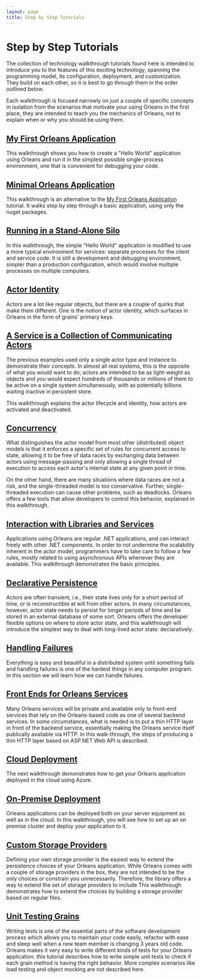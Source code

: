 ```yaml
---
layout: page
title: Step by Step Tutorials
---
```


# Step by Step Tutorials

The collection of technology walkthrough tutorials found here is intended to introduce you to the features of this exciting technology, spanning the programming model, its configuration, deployment, and customization.
They build on each other, so it is best to go through them in the order outlined below.

Each walkthrough is focused narrowly on just a couple of specific concepts in isolation from the scenarios that motivate your using Orleans in the first place, they are intended to teach you the mechanics of Orleans, not to explain when or why you should be using them.

## [My First Orleans Application](My-First-Orleans-Application.md)

This walkthrough shows you how to create a "Hello World" application using Orleans and run it in the simplest possible single-process environment, one that is convenient for debugging your code.

## [Minimal Orleans Application](Minimal-Orleans-Application.md)

This walkthrough is an alternative to the [My First Orleans Application](My-First-Orleans-Application.md) tutorial. It walks step by step through a basic application, using only the nuget packages.


## [Running in a Stand-Alone Silo](Running-in-a-Stand-alone-Silo.md)

In this walkthrough, the simple "Hello World" application is modified to use a more typical environment for services: separate processes for the client and service code.
It is still a development and debugging environment, simpler than a production configuration, which would involve multiple processes on multiple computers.

## [Actor Identity](Actor-Identity.md)

Actors are a lot like regular objects, but there are a couple of quirks that make them different.
One is the notion of actor identity, which surfaces in Orleans in the form of grains' primary keys.

## [A Service is a Collection of Communicating Actors](A-Service-is-a-Collection-of-Communicating-Actors.md)

The previous examples used only a single actor type and instance to demonstrate their concepts.
In almost all real systems, this is the opposite of what you would want to do; actors are intended to be as light-weight as objects and you would expect hundreds of thousands or millions of them to be active on a single system simultaneously, with as potentially billions waiting inactive in persistent store.

This walkthrough explains the actor lifecycle and identity, how actors are activated and deactivated.

## [Concurrency](Concurrency.md)

What distinguishes the actor model from most other (distributed) object models is that it enforces a specific set of rules for concurrent access to state, allowing it to be free of data races by exchanging data between actors using message-passing and only allowing a single thread of execution to access each actor's internal state at any given point in time.

On the other hand, there are many situations where data races are not a risk, and the single-threaded model is too conservative.
Further, single-threaded execution can cause other problems, such as deadlocks.
Orleans offers a few tools that allow developers to control this behavior, explained in this walkthrough.

## [Interaction with Libraries and Services](Interaction-with-Libraries-and-Services.md)

Applications using Orleans are regular .NET applications, and can interact freely with other .NET components.
In order to not undermine the scalability inherent in the actor model, programmers have to take care to follow a few rules, mostly related to using asynchronous APIs whenever they are available.
This walkthrough demonstrates the basic principles.

## [Declarative Persistence](Declarative-Persistence.md)

Actors are often transient, i.e., their state lives only for a short period of time, or is reconstructible at will from other actors.
In many circumstances, however, actor state needs to persist for longer periods of time and be stored in an external database of some sort.
Orleans offers the developer flexible options on where to store actor state, and this walkthrough will introduce the simplest way to deal with long-lived actor state: declaratively.

## [Handling Failures](Failure-Handling.md)

Everything is easy and beautiful in a distributed system until something fails and handling failures is one of the hardest  things in any computer program. In this section we will learn how we can handle failures.

## [Front Ends for Orleans Services](Front-Ends-for-Orleans-Services.md)

Many Orleans services will be private and available only to front-end services that rely on the Orleans-based code as one of several backend services.
In some circumstances, what is needed is to put a thin HTTP layer in front of the backend service, essentially making the Orleans service itself publically available via HTTP.
In this walk-through, the steps of producing a thin HTTP layer based on ASP.NET Web API is described.

## [Cloud Deployment](Cloud-Deployment.md)

The next walkthrough demonstrates how to get your Orleans application deployed in the cloud using Azure.

## [On-Premise Deployment](On-Premise-Deployment.md)

Orleans applications can be deployed both on your server equipment as well as in the cloud.
In this walkthrough, you will see how to set up an on premise cluster and deploy your application to it.

## [Custom Storage Providers](Custom-Storage-Providers.md)

Defining your own storage provider is the easiest way to extend the persistence choices of your Orleans application.
While Orleans comes with a couple of storage providers in the box, they are not intended to be the only choices or constrain you unnecessarily.
Therefore, the library offers a way to extend the set of storage providers to include This walkthrough demonstrates how to extend the choices by building a storage provider based on regular files.

## [Unit Testing Grains](Unit-Testing-Grains.md)

Writing tests is one of the essential parts of the software development process which allows you to maintain your code easily, refactor with ease and sleep well when a new team member is changing 3 years old code. Orleans makes it very easy to write different kinds of tests for your Orleans application.
this tutorial describes how to write simple unit tests to check if each grain method is having the right behavior.
More complex scenarios like load testing and object mocking are not described here.